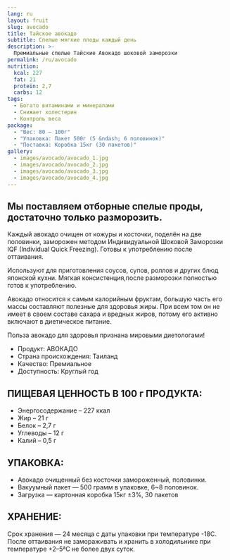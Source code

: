 ```yaml
---
lang: ru
layout: fruit
slug: avocado
title: Тайское авокадо
subtitle: Спелые мягкие плоды каждый день
description: >-
  Премиальные спелые Тайские Авокадо шоковой заморозки
permalink: /ru/avocado
nutrition:
  kcal: 227
  fat: 21
  protein: 2,7
  carbs: 12
tags:
  - Богато витаминами и минералами
  - Снижает холестерин
  - Контроль веса
package:
  - "Вес: 80 — 100г"
  - "Упаковка: Пакет 500г (5 &ndash; 6 половинок)"
  - "Поставка: Коробка 15кг (30 пакетов)"
gallery:
  - images/avocado/avocado_1.jpg
  - images/avocado/avocado_2.jpg
  - images/avocado/avocado_3.jpg
  - images/avocado/avocado_4.jpg
---
```


## Мы поставляем отборные спелые проды, достаточно только разморозить.

Каждый авокадо очищен от кожуры и косточки, поделён на две
половинки, заморожен методом Индивидуальной Шоковой Заморозки IQF
(Individual Quick Freezing). Готовы к употреблению после оттаивания.

Используют для приготовления соусов, супов, роллов и других блюд
японской кухни. Мягкая консистенция,после разморозки полностью готов
к употреблению.

Авокадо относится к самым калорийным фруктам, большую часть его
массы составляют полезные для здоровья жиры. При всем том он не
имеет в своем составе сахара и вредных жиров, потому его активно
включают в диетическое питание.

Польза авокадо для здоровья признана мировыми диетологами!

* Продукт: АВОКАДО
* Страна происхождения: Таиланд
* Качество: Премиальное
* Доступность: Круглый год

## ПИЩЕВАЯ ЦЕННОСТЬ В 100 г ПРОДУКТА:

* Энергосодержание – 227 ккал
* Жир – 21 г
* Белок – 2,7 г
* Углеводы – 12 г
* Калий – 0,5 г

## УПАКОВКА:

* Авокадо очищенный без косточки замороженный, половинки.
* Вакуумный пакет — 500 грамм в упаковке, 6~8 половинок.
* Загрузка — картонная коробка 15кг ±3%, 30 пакетов

## ХРАНЕНИЕ:

Срок хранения — 24 месяца с даты упаковки при температуре -18С. После
оттаивания не замораживать и хранить в холодильнике при температуре +2–5ªС не
более двух суток.

